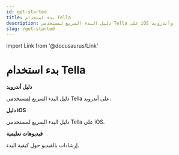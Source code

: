 ```yaml
---
id: get-started
title: بدء استخدام Tella
description: دليل البدء السريع لمستخدمي Tella على iOS وأندرويد
slug: /get-started
---
```


import Link from '@docusaurus/Link'


# بدء استخدام Tella


<div class="doc-card-list">
    <div className="doc-card">
      <Link to="/get-started-android">
        <div className="doc-card-content">
          <b>دليل أندرويد</b>
          <p>دليل البدء السريع لمستخدمي Tella على أندرويد.</p>
        </div>
      </Link>
    </div>
    <div className="doc-card">
      <Link to="/get-started-ios">
        <div className="doc-card-content">
          <b>دليل iOS </b>
          <p>دليل البدء السريع لمستخدمي Tella على iOS.</p>
        </div>
      </Link>
    </div>
    <div className="doc-card">
      <Link to="/video-tutorials">
        <div className="doc-card-content">
          <b>فيديوهات تعليمية</b>
          <p>إرشادات بالفيديو حول كيفية البدء.</p>
        </div>
      </Link>
    </div>
</div>
